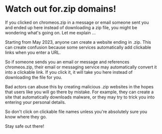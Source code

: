 # Watch out for.zip domains!

If you clicked on chromeos.zip in a message or email someone sent you and ended up here instead of downloading a zip file, you might be wondering what's going on. Let me explain ...

Starting from May 2023, anyone can create a website ending in .zip. This can create confusion because some services automatically add clickable links when you enter a URL.

So if someone sends you an email or message and references chromeos.zip, their email or messaging service may automatically convert it into a clickable link. If you click it, it will take you here instead of downloading the file for you.

Bad actors can abuse this by creating malicious .zip websites in the hopes that users like you will go there by mistake. For example, they can create a site that automatically downloads malware, or they may try to trick you into entering your personal details.

So don't click on clickable file names unless you're absolutely sure you know where they go.

Stay safe out there!
